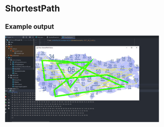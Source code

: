# ShortestPath

## Example output
<img src="images/exampleOutput.png" alt="Example Output" Width="840"/>
